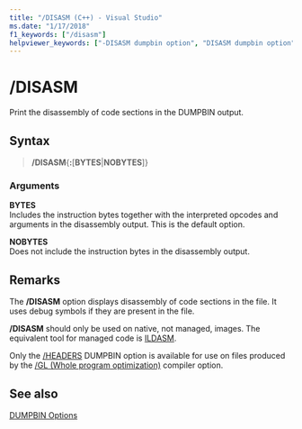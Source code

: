 ```yaml
---
title: "/DISASM (C++) - Visual Studio"
ms.date: "1/17/2018"
f1_keywords: ["/disasm"]
helpviewer_keywords: ["-DISASM dumpbin option", "DISASM dumpbin option", "/DISASM dumpbin option"]
---
```

# /DISASM

Print the disassembly of code sections in the DUMPBIN output.

## Syntax

> **/DISASM**{**:**\[**BYTES**|**NOBYTES**]}

### Arguments

**BYTES**<br/>
Includes the instruction bytes together with the interpreted opcodes and arguments in the disassembly output. This is the default option.

**NOBYTES**<br/>
Does not include the instruction bytes in the disassembly output.

## Remarks

The **/DISASM** option displays disassembly of code sections in the file. It uses debug symbols if they are present in the file.

**/DISASM** should only be used on native, not managed, images. The equivalent tool for managed code is [ILDASM](/dotnet/framework/tools/ildasm-exe-il-disassembler).

Only the [/HEADERS](headers.md) DUMPBIN option is available for use on files produced by the [/GL (Whole program optimization)](gl-whole-program-optimization.md) compiler option.

## See also

[DUMPBIN Options](dumpbin-options.md)
